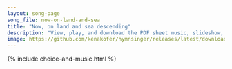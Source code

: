 ```yaml
---
layout: song-page
song_file: now-on-land-and-sea
title: "Now, on land and sea descending"
description: "View, play, and download the PDF sheet music, slideshow, and audio. Lyrics: Now, on land and sea descending, brings the night its peace profound. Let our vesper hymn be blending with the holy calm around.    Jubilate! Jubilate... english theist 4part evening chords"
image: https://github.com/kenakofer/hymnsinger/releases/latest/download/now-on-land-and-sea-trad.png
---
```


{% include choice-and-music.html %}